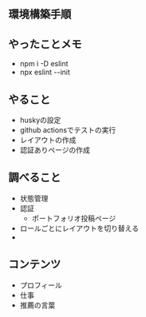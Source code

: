 ## 環境構築手順

## やったことメモ
- npm i -D eslint
- npx eslint --init

## やること
- huskyの設定
- github actionsでテストの実行
- レイアウトの作成
- 認証ありページの作成
## 調べること
- 状態管理
- 認証
  - ポートフォリオ投稿ページ
- ロールごとにレイアウトを切り替える
- 

## コンテンツ
- プロフィール
- 仕事
- 推薦の言葉
